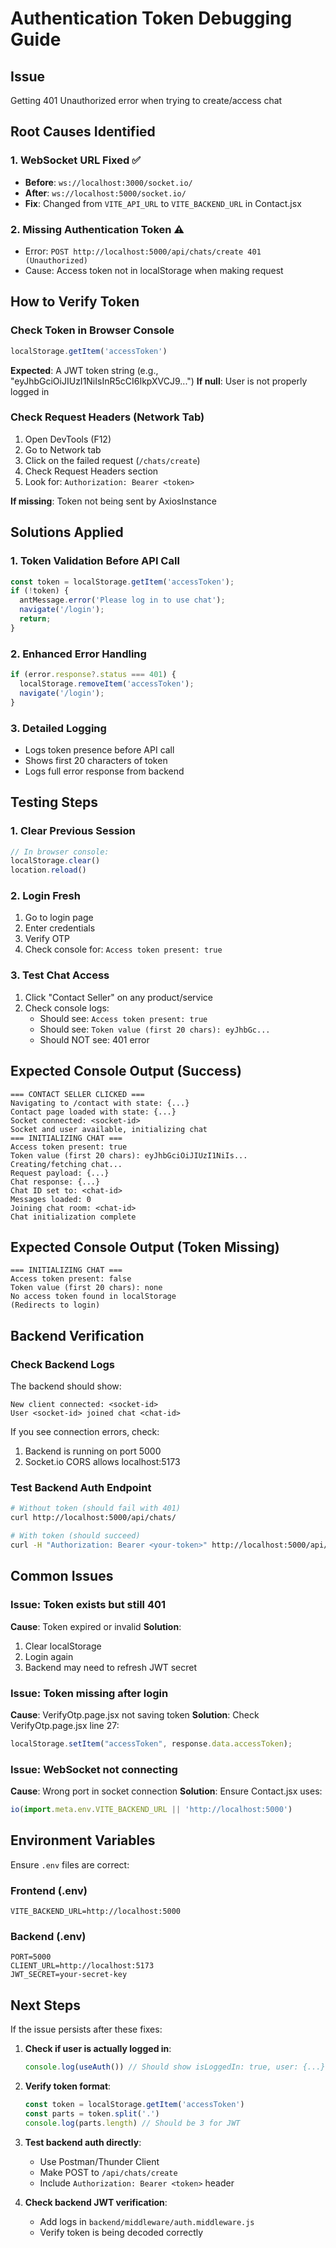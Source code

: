 # Authentication Token Debugging Guide

## Issue
Getting 401 Unauthorized error when trying to create/access chat

## Root Causes Identified

### 1. WebSocket URL Fixed ✅
- **Before**: `ws://localhost:3000/socket.io/` 
- **After**: `ws://localhost:5000/socket.io/`
- **Fix**: Changed from `VITE_API_URL` to `VITE_BACKEND_URL` in Contact.jsx

### 2. Missing Authentication Token ⚠️
- Error: `POST http://localhost:5000/api/chats/create 401 (Unauthorized)`
- Cause: Access token not in localStorage when making request

## How to Verify Token

### Check Token in Browser Console
```javascript
localStorage.getItem('accessToken')
```

**Expected**: A JWT token string (e.g., "eyJhbGciOiJIUzI1NiIsInR5cCI6IkpXVCJ9...")
**If null**: User is not properly logged in

### Check Request Headers (Network Tab)
1. Open DevTools (F12)
2. Go to Network tab
3. Click on the failed request (`/chats/create`)
4. Check Request Headers section
5. Look for: `Authorization: Bearer <token>`

**If missing**: Token not being sent by AxiosInstance

## Solutions Applied

### 1. Token Validation Before API Call
```javascript
const token = localStorage.getItem('accessToken');
if (!token) {
  antMessage.error('Please log in to use chat');
  navigate('/login');
  return;
}
```

### 2. Enhanced Error Handling
```javascript
if (error.response?.status === 401) {
  localStorage.removeItem('accessToken');
  navigate('/login');
}
```

### 3. Detailed Logging
- Logs token presence before API call
- Shows first 20 characters of token
- Logs full error response from backend

## Testing Steps

### 1. Clear Previous Session
```javascript
// In browser console:
localStorage.clear()
location.reload()
```

### 2. Login Fresh
1. Go to login page
2. Enter credentials
3. Verify OTP
4. Check console for: `Access token present: true`

### 3. Test Chat Access
1. Click "Contact Seller" on any product/service
2. Check console logs:
   - Should see: `Access token present: true`
   - Should see: `Token value (first 20 chars): eyJhbGc...`
   - Should NOT see: 401 error

## Expected Console Output (Success)

```
=== CONTACT SELLER CLICKED ===
Navigating to /contact with state: {...}
Contact page loaded with state: {...}
Socket connected: <socket-id>
Socket and user available, initializing chat
=== INITIALIZING CHAT ===
Access token present: true
Token value (first 20 chars): eyJhbGciOiJIUzI1NiIs...
Creating/fetching chat...
Request payload: {...}
Chat response: {...}
Chat ID set to: <chat-id>
Messages loaded: 0
Joining chat room: <chat-id>
Chat initialization complete
```

## Expected Console Output (Token Missing)

```
=== INITIALIZING CHAT ===
Access token present: false
Token value (first 20 chars): none
No access token found in localStorage
(Redirects to login)
```

## Backend Verification

### Check Backend Logs
The backend should show:
```
New client connected: <socket-id>
User <socket-id> joined chat <chat-id>
```

If you see connection errors, check:
1. Backend is running on port 5000
2. Socket.io CORS allows localhost:5173

### Test Backend Auth Endpoint
```bash
# Without token (should fail with 401)
curl http://localhost:5000/api/chats/

# With token (should succeed)
curl -H "Authorization: Bearer <your-token>" http://localhost:5000/api/chats/
```

## Common Issues

### Issue: Token exists but still 401
**Cause**: Token expired or invalid
**Solution**: 
1. Clear localStorage
2. Login again
3. Backend may need to refresh JWT secret

### Issue: Token missing after login
**Cause**: VerifyOtp.page.jsx not saving token
**Solution**: Check VerifyOtp.page.jsx line 27:
```javascript
localStorage.setItem("accessToken", response.data.accessToken);
```

### Issue: WebSocket not connecting
**Cause**: Wrong port in socket connection
**Solution**: Ensure Contact.jsx uses:
```javascript
io(import.meta.env.VITE_BACKEND_URL || 'http://localhost:5000')
```

## Environment Variables

Ensure `.env` files are correct:

### Frontend (.env)
```
VITE_BACKEND_URL=http://localhost:5000
```

### Backend (.env)
```
PORT=5000
CLIENT_URL=http://localhost:5173
JWT_SECRET=your-secret-key
```

## Next Steps

If the issue persists after these fixes:

1. **Check if user is actually logged in**:
   ```javascript
   console.log(useAuth()) // Should show isLoggedIn: true, user: {...}
   ```

2. **Verify token format**:
   ```javascript
   const token = localStorage.getItem('accessToken')
   const parts = token.split('.')
   console.log(parts.length) // Should be 3 for JWT
   ```

3. **Test backend auth directly**:
   - Use Postman/Thunder Client
   - Make POST to `/api/chats/create`
   - Include `Authorization: Bearer <token>` header

4. **Check backend JWT verification**:
   - Add logs in `backend/middleware/auth.middleware.js`
   - Verify token is being decoded correctly
